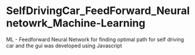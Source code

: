 # SelfDrivingCar_FeedForward_Neuralnetowrk_Machine-Learning
ML - Feedforward Neural Network  for finding optimal path for self driving car and the gui was developed using Javascript
